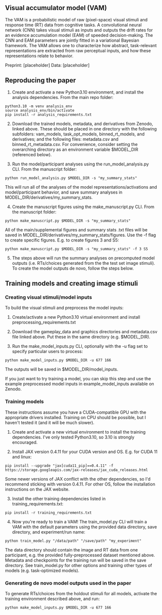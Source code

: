 Visual accumulator model (VAM)
------------

The VAM is a probabilistic model of raw (pixel-space) visual stimuli and response time (RT) data from cognitive tasks. A convolutional neural network (CNN) takes visual stimuli as inputs and outputs the drift rates for an evidence accumulation model (EAM) of speeded decision-making. The CNN and EAM parameters are jointly fitted in a variational Bayesian framework. The VAM allows one to characterize how abstract, task-relevant representations are extracted from raw perceptual inputs, and how these representations relate to behavior.

Preprint: [placeholder]
Data: [placeholder]

Reproducing the paper
------------

1) Create and activate a new Python3.10 environment, and install the analysis dependencies. From the main repo folder:

```
python3.10 -m venv analysis_env
source analysis_env/bin/activate
pip install -r analysis_requirements.txt
```

2) Download the trained models, metadata, and derivatives from Zenodo, linked above. These should be placed in one directory with the following subfolders: vam_models, task_opt_models, binned_rt_models, and derivatives; and the following files: metadata.csv and binned_rt_metadata.csv. For convenience, consider setting the overarching directory as an environment variable $MODEL_DIR (referenced below). 

3) Run the model/participant analyses using the run_model_analysis.py CLI. From the manuscript folder:

```
python run_model_analysis.py $MODEL_DIR -s "my_summary_stats" 
```

This will run all of the analyses of the model representations/activations and model/participant behavior, and save summary analyses in MODEL_DIR/derivatives/my_summary_stats. 

4) Create the manuscript figures using the make_manuscript.py CLI. From the manuscript folder:

```
python make_manuscript.py $MODEL_DIR -s "my_summary_stats" 
```

All of the main/supplemental figures and summary stats .txt files will be saved in MODEL_DIR/derivatives/my_summary_stats/figures. Use the -f flag to create specific figures. E.g. to create figures 3 and S5:

```
python make_manuscript.py $MODEL_DIR -s "my_summary_stats" -f 3 S5
```

5) The steps above will run the summary analyses on precomputed model outputs (i.e. RTs/choices generated from the the test set image stimuli). To create the model outputs de novo, follow the steps below. 

Training models and creating image stimuli
------------

### Creating visual stimuli/model inputs
To build the visual stimuli and preprocess the model inputs:

1) Create/activate a new Python3.10 virtual environment and install preprocessing_requirements.txt

2) Download the gameplay_data and graphics directories and metadata.csv file linked above. Put these in the same directory (e.g. $MODEL_DIR).

3) Run the make_model_inputs.py CLI, optionally with the -u flag set to specify particular users to process:

```
python make_model_inputs.py $MODEL_DIR -u 677 166
```

The outputs will be saved in $MODEL_DIR/model_inputs.

If you just want to try training a model, you can skip this step and use the example preprocessed model inputs in example_model_inputs available on Zenodo. 

### Training models
These instructions assume you have a CUDA-compatible GPU with the appropriate drivers installed. Training on CPU should be possible, but I haven't tested it (and it will be much slower).

1) Create and activate a new virtual environment to install the training dependencies. I've only tested Python3.10, so 3.10 is strongly encouraged.

2) Install JAX version 0.4.11 for your CUDA version and OS. E.g. for CUDA 11 and linux:

```
pip install --upgrade "jax[cuda11_pip]==0.4.11" -f https://storage.googleapis.com/jax-releases/jax_cuda_releases.html
```

Some newer versions of JAX conflict with the other dependencies, so I'd recommend sticking with version 0.4.11. For other OS, follow the installation instructions on the JAX website.

3) Install the other training dependencies listed in training_requirements.txt:

```
pip install -r training_requirements.txt
```

4) Now you're ready to train a VAM! The train_model.py CLI will train a VAM with the default parameters using the provided data directory, save directory, and experiment/run name:

```
python train_model.py "/data/path" "/save/path" "my_experiment" 
```

The data directory should contain the image and RT data from one participant, e.g. the provided fully-preprocessed dataset mentioned above. Metadata and checkpoints for the training run will be saved in the save directory. See train_model.py for other options and training other types of models (e.g. task-optimized models).  

### Generating de novo model outputs used in the paper
To generate RTs/choices from the holdout stimuli for all models, activate the training environment described above, and run:

```
python make_model_inputs.py $MODEL_DIR -u 677 166
```



